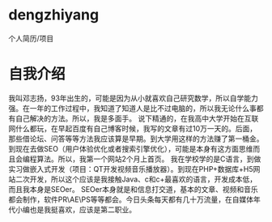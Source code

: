# dengzhiyang
个人简历/项目
# 自我介绍
我叫邓志扬，93年出生的，可能是因为从小就喜欢自己研究数学，所以自学能力强。在一年的工作过程中，我知道了知道人是比不过电脑的，所以我无论什么事都有自己解决的方法。所以，我是多面手。
说下精通的，在我高中大学开始在互联网什么都玩，在早起百度有自己博客时候，我写的文章有过10万一天的。后面，那些借论坛、问答等等方法我应该算是早期。到大学用这样的方法赚了第一桶金。到现在去做SEO（用户体验优化或者搜索引擎优化），可能是本身有这方面思维而且会编程算法。所以，我第一个网站2个月上首页。
我在学校学的是C语言，到做实习做嵌入式开发（项目：QT开发视频音乐播放器）。到现在PHP+数据库+H5网站二次开发，所以这个应该是我接触Java、c和c+最喜欢的语言，开发成本低，而且我本身是SEOer。
SEOer本身就是和信息打交道，基本的文章、视频和音乐都会制作，软件PR\AE\PS等等都会。今日头条每天都有几十万流量，在自媒体年代小编也是我挺喜欢，应该是第二职业。
